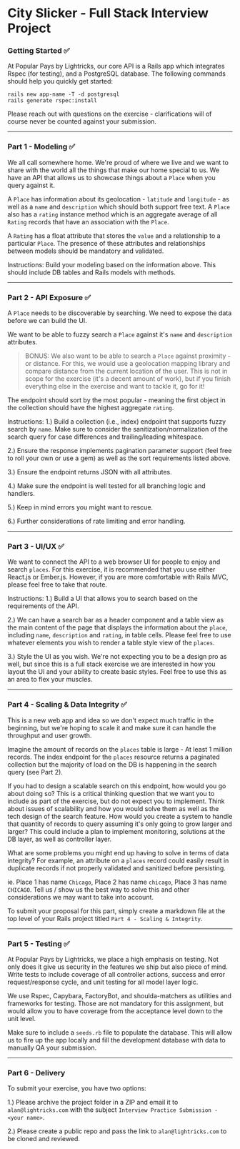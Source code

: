 # City Slicker - Full Stack Interview Project

### Getting Started ✅ 

At Popular Pays by Lightricks, our core API is a Rails app which integrates Rspec (for testing), and a PostgreSQL database. The following commands should help you quickly get started:
```
rails new app-name -T -d postgresql
rails generate rspec:install
```
Please reach out with questions on the exercise - clarifications will of course never be counted against your submission.

----------------------

### Part 1 - Modeling ✅ 

We all call somewhere home. We're proud of where we live and we want to share with the world all the things that make our home special to us. We have an API that allows us to showcase things about a `Place` when you query against it. 

A `Place` has information about its geolocation - `latitude` and `longitude` - as well as a `name` and `description` which should both support free text. A `Place` also has a `rating` instance method which is an aggregate average of all `Rating` records that have an association with the `Place`.

A `Rating` has a float attribute that stores the `value` and a relationship to a particular `Place`. The presence of these attributes and relationships between models should be mandatory and validated.

Instructions: Build your modeling based on the information above. This should include DB tables and Rails models with methods.

-----------------------

### Part 2 - API Exposure ✅

A `Place` needs to be discoverable by searching. We need to expose the data before we can build the UI.

We want to be able to fuzzy search a `Place` against it's `name` and `description` attributes.  

> BONUS: We also want to be able to search a `Place` against proximity - or distance. For this, we would use a geolocation mapping library and compare distance from the current location of the user. This is not in scope for the exercise (it's a decent amount of work), but if you finish everything else in the exercise and want to tackle it, go for it!

The endpoint should sort by the most popular - meaning the first object in the collection should have the highest aggregate `rating`.

Instructions:
1.) Build a collection (i.e., index) endpoint that supports fuzzy search by `name`. Make sure to consider the sanitization/normalization of the search query for case differences and trailing/leading whitespace.

2.) Ensure the response implements pagination parameter support (feel free to roll your own or use a gem) as well as the sort requirements listed above.

3.) Ensure the endpoint returns JSON with all attributes.

4.) Make sure the endpoint is well tested for all branching logic and handlers.

5.) Keep in mind errors you might want to rescue.

6.) Further considerations of rate limiting and error handling.

------------------------

### Part 3 - UI/UX ✅

We want to connect the API to a web browser UI for people to enjoy and search `places`. For this exercise, it is recommended that you use either React.js or Ember.js. However, if you are more comfortable with Rails MVC, please feel free to take that route.

Instructions:
1.) Build a UI that allows you to search based on the requirements of the API.

2.) We can have a search bar as a header component and a table view as the main content of the page that displays the information about the `place`, including `name`, `description` and `rating`, in table cells. Please feel free to use whatever elements you wish to render a table style view of the `places`.

3.) Style the UI as you wish. We're not expecting you to be a design pro as well, but since this is a full stack exercise we are interested in how you layout the UI and your ability to create basic styles. Feel free to use this as an area to flex your muscles.

------------------------

### Part 4 - Scaling & Data Integrity ✅

This is a new web app and idea so we don't expect much traffic in the beginning, but we're hoping to scale it and make sure it can handle the throughput and user growth.

Imagine the amount of records on the `places` table is large - At least 1 million records.  The index endpoint for the `places` resource returns a paginated collection but the majority of load on the DB is happening in the search query (see Part 2).

If you had to design a scalable search on this endpoint, how would you go about doing so? This is a critical thinking question that we want you to include as part of the exercise, but do not expect you to implement. Think about issues of scalability and how you would solve them as well as the tech design of the search feature. How would you create a system to handle that quantity of records to query assuming it's only going to grow larger and larger? This could include a plan to implement monitoring, solutions at the DB layer, as well as controller layer.

What are some problems you might end up having to solve in terms of data integrity? For example, an attribute on a `places` record could easily result in duplicate records if not properly validated and sanitized before persisting.

ie. Place 1 has name `Chicago`, Place 2 has name `chicago`, Place 3 has name `CHICAGO`. Tell us / show us the best way to solve this and other considerations we may want to take into account.

To submit your proposal for this part, simply create a markdown file at the top level of your Rails project titled `Part 4 - Scaling & Integrity`.

-----------------------

### Part 5 - Testing ✅

At Popular Pays by Lightricks, we place a high emphasis on testing. Not only does it give us security in the features we ship but also piece of mind. Write tests to include coverage of all controller actions, success and error request/response cycle, and unit testing for all model layer logic.

We use Rspec, Capybara, FactoryBot, and shoulda-matchers as utilities and frameworks for testing. Those are not mandatory for this assignment, but would allow you to have coverage from the acceptance level down to the unit level.

Make sure to include a `seeds.rb` file to populate the database.  This will allow us to fire up the app locally and fill the development database with data to manually QA your submission.

-----------------------

### Part 6 - Delivery

To submit your exercise, you have two options:

1.) Please archive the project folder in a ZIP and email it to `alan@lightricks.com` with the subject `Interview Practice Submission - <your name>`.

2.) Please create a public repo and pass the link to `alan@lightricks.com` to be cloned and reviewed.